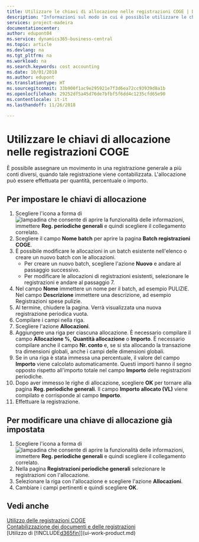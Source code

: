 ```yaml
---
title: Utilizzare le chiavi di allocazione nelle registrazioni COGE | Documenti Microsoft
description: "Informazioni sul modo in cui è possibile utilizzare le chiavi di allocazione nelle registrazioni."
services: project-madeira
documentationcenter: 
author: edupont04
ms.service: dynamics365-business-central
ms.topic: article
ms.devlang: na
ms.tgt_pltfrm: na
ms.workload: na
ms.search.keywords: cost accounting
ms.date: 10/01/2018
ms.author: edupont
ms.translationtype: HT
ms.sourcegitcommit: 33b900f1ac9e295921e7f3d6ea72cc93939d8a1b
ms.openlocfilehash: 29252df5a45d76de7bfbf5f6dd4c1235cfd65e90
ms.contentlocale: it-it
ms.lasthandoff: 11/26/2018

---
```

# <a name="use-allocation-keys-in-general-journals"></a>Utilizzare le chiavi di allocazione nelle registrazioni COGE
È possibile assegnare un movimento in una registrazione generale a più conti diversi, quando tale registrazione viene contabilizzata. L'allocazione può essere effettuata per quantità, percentuale o importo.

## <a name="to-set-up-allocation-keys"></a>Per impostare le chiavi di allocazione
1. Scegliere l'icona a forma di ![lampadina che consente di aprire la funzionalità delle informazioni](media/ui-search/search_small.png "Informazioni sull'operazione che si desidera eseguire"), immettere **Reg. periodiche generali** e quindi scegliere il collegamento correlato.
2. Scegliere il campo **Nome batch** per aprire la pagina **Batch registrazioni COGE**.
3. È possibile modificare le allocazioni in un batch esistente nell'elenco o creare un nuovo batch con le allocazioni.
   * Per creare un nuovo batch, scegliere l'azione **Nuovo** e andare al passaggio successivo.
   * Per modificare le allocazioni di registrazioni esistenti, selezionare le registrazioni e andare al passaggio 7.    
4. Nel campo **Nome** immettere un nome per il batch, ad esempio PULIZIE. Nel campo **Descrizione** immettere una descrizione, ad esempio Registrazioni spese pulizie.
5. Al termine, chiudere la pagina. Verrà visualizzata una nuova registrazione periodica vuota.
6. Compilare i campi nella riga.
7. Scegliere l'azione **Allocazioni**.
8. Aggiungere una riga per ciascuna allocazione. È necessario compilare il campo **Allocazione %**, **Quantità allocazione** o **Importo**. È necessario compilare anche il campo **Nr. conto** e, se si sta allocando la transazione tra dimensioni globali, anche i campi delle dimensioni globali.
9. Se in una riga è stata immessa una percentuale, il valore del campo **Importo** viene calcolato automaticamente. Questi importi hanno il segno opposto rispetto all'importo totale nel campo **Importo** delle registrazioni periodiche.
10. Dopo aver immesso le righe di allocazione, scegliere **OK** per tornare alla pagina **Reg. periodiche generali**. Il campo **Importo allocato (VL)** viene compilato e corrisponde al campo **Importo**.
11. Effettuare la registrazione.

## <a name="to-change-an-allocation-key-that-has-already-been-set-up"></a>Per modificare una chiave di allocazione già impostata
1. Scegliere l'icona a forma di ![lampadina che consente di aprire la funzionalità delle informazioni](media/ui-search/search_small.png "Informazioni sull'operazione che si desidera eseguire"), immettere **Reg. periodiche generali** e quindi scegliere il collegamento correlato.
2. Nella pagina **Registrazioni periodiche generali** selezionare le registrazioni con l'allocazione.
3. Selezionare la riga con l'allocazione e scegliere l'azione **Allocazioni**.
4. Cambiare i campi pertinenti e quindi scegliere **OK**.

## <a name="see-also"></a>Vedi anche
[Utilizzo delle registrazioni COGE](ui-work-general-journals.md)  
[Contabilizzazione dei documenti e delle registrazioni](ui-post-documents-journals.md)  
[Utilizzo di [!INCLUDE[d365fin](includes/d365fin_md.md)]](ui-work-product.md)

